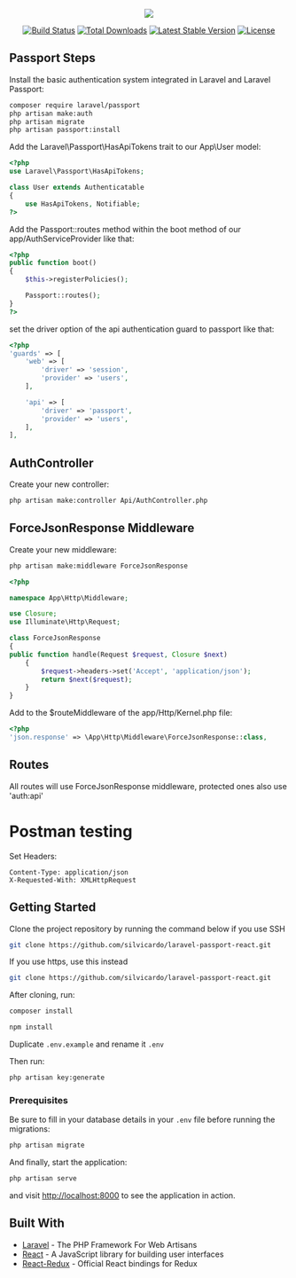 <p align="center"><img src="https://laravel.com/assets/img/components/logo-laravel.svg"></p>

<p align="center">
<a href="https://travis-ci.org/laravel/framework"><img src="https://travis-ci.org/laravel/framework.svg" alt="Build Status"></a>
<a href="https://packagist.org/packages/laravel/framework"><img src="https://poser.pugx.org/laravel/framework/d/total.svg" alt="Total Downloads"></a>
<a href="https://packagist.org/packages/laravel/framework"><img src="https://poser.pugx.org/laravel/framework/v/stable.svg" alt="Latest Stable Version"></a>
<a href="https://packagist.org/packages/laravel/framework"><img src="https://poser.pugx.org/laravel/framework/license.svg" alt="License"></a>
</p>

## Passport Steps

Install the basic authentication system integrated in Laravel and Laravel Passport:

```bash
composer require laravel/passport
php artisan make:auth
php artisan migrate
php artisan passport:install
```

Add the Laravel\Passport\HasApiTokens trait to our App\User model:

```php
<?php
use Laravel\Passport\HasApiTokens;

class User extends Authenticatable
{
    use HasApiTokens, Notifiable;
?>
```

Add the Passport::routes method within the boot method of our app/AuthServiceProvider like that:

```php
<?php
public function boot()
{
    $this->registerPolicies();

    Passport::routes();
}
?>
```
 set the driver option of the api authentication guard to passport like that:

```php
<?php
'guards' => [
    'web' => [
        'driver' => 'session',
        'provider' => 'users',
    ],

    'api' => [
        'driver' => 'passport',
        'provider' => 'users',
    ],
],
```

## AuthController

Create your new controller:

```bash
php artisan make:controller Api/AuthController.php
```

## ForceJsonResponse Middleware

Create your new middleware:

```bash
php artisan make:middleware ForceJsonResponse
```

```php
<?php

namespace App\Http\Middleware;

use Closure;
use Illuminate\Http\Request;

class ForceJsonResponse
{
public function handle(Request $request, Closure $next)
    {
        $request->headers->set('Accept', 'application/json');
        return $next($request);
    }
}
```

Add to the $routeMiddleware of the app/Http/Kernel.php file:

```php
<?php
'json.response' => \App\Http\Middleware\ForceJsonResponse::class,
```

## Routes

All routes will use ForceJsonResponse middleware, protected ones also use 'auth:api'

# Postman testing

Set Headers:

```
Content-Type: application/json
X-Requested-With: XMLHttpRequest
```

## Getting Started

Clone the project repository by running the command below if you use SSH

```bash
git clone https://github.com/silvicardo/laravel-passport-react.git
```

If you use https, use this instead

```bash
git clone https://github.com/silvicardo/laravel-passport-react.git
```

After cloning, run:

```bash
composer install
```

```bash
npm install
```

Duplicate `.env.example` and rename it `.env`

Then run:

```bash
php artisan key:generate
```

### Prerequisites

Be sure to fill in your database details in your `.env` file before running the migrations:

```bash
php artisan migrate
```

And finally, start the application:

```bash
php artisan serve
```

and visit [http://localhost:8000](http://localhost:8000) to see the application in action.

## Built With

* [Laravel](https://laravel.com) - The PHP Framework For Web Artisans
* [React](https://reactjs.org) - A JavaScript library for building user interfaces
* [React-Redux](https://react-redux.js.org/) - Official React bindings for Redux
